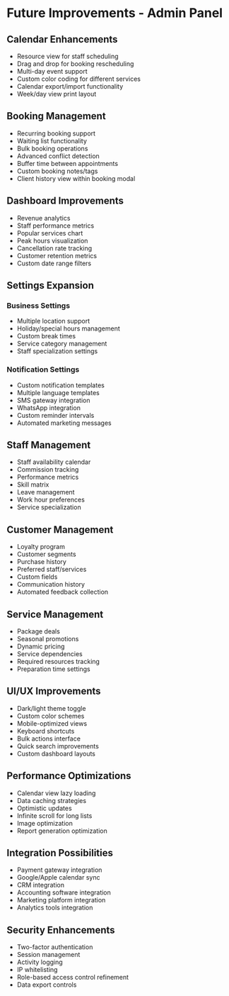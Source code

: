 # Future Improvements - Admin Panel

## Calendar Enhancements

- Resource view for staff scheduling
- Drag and drop for booking rescheduling
- Multi-day event support
- Custom color coding for different services
- Calendar export/import functionality
- Week/day view print layout

## Booking Management

- Recurring booking support
- Waiting list functionality
- Bulk booking operations
- Advanced conflict detection
- Buffer time between appointments
- Custom booking notes/tags
- Client history view within booking modal

## Dashboard Improvements

- Revenue analytics
- Staff performance metrics
- Popular services chart
- Peak hours visualization
- Cancellation rate tracking
- Customer retention metrics
- Custom date range filters

## Settings Expansion

### Business Settings

- Multiple location support
- Holiday/special hours management
- Custom break times
- Service category management
- Staff specialization settings

### Notification Settings

- Custom notification templates
- Multiple language templates
- SMS gateway integration
- WhatsApp integration
- Custom reminder intervals
- Automated marketing messages

## Staff Management

- Staff availability calendar
- Commission tracking
- Performance metrics
- Skill matrix
- Leave management
- Work hour preferences
- Service specialization

## Customer Management

- Loyalty program
- Customer segments
- Purchase history
- Preferred staff/services
- Custom fields
- Communication history
- Automated feedback collection

## Service Management

- Package deals
- Seasonal promotions
- Dynamic pricing
- Service dependencies
- Required resources tracking
- Preparation time settings

## UI/UX Improvements

- Dark/light theme toggle
- Custom color schemes
- Mobile-optimized views
- Keyboard shortcuts
- Bulk actions interface
- Quick search improvements
- Custom dashboard layouts

## Performance Optimizations

- Calendar view lazy loading
- Data caching strategies
- Optimistic updates
- Infinite scroll for long lists
- Image optimization
- Report generation optimization

## Integration Possibilities

- Payment gateway integration
- Google/Apple calendar sync
- CRM integration
- Accounting software integration
- Marketing platform integration
- Analytics tools integration

## Security Enhancements

- Two-factor authentication
- Session management
- Activity logging
- IP whitelisting
- Role-based access control refinement
- Data export controls
